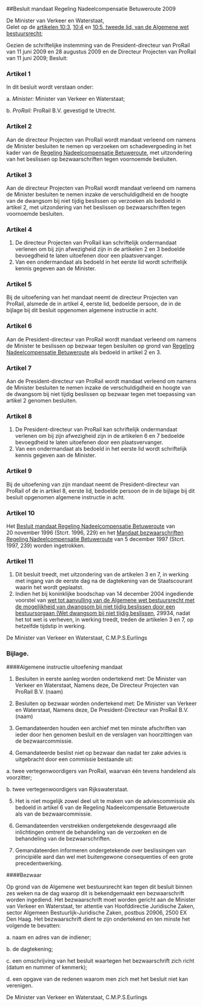 <meta http-equiv='Content-Type' content='text/html; charset=utf-8' />

##Besluit mandaat Regeling Nadeelcompensatie Betuweroute 2009

De Minister van Verkeer en Waterstaat,  
Gelet op de [artikelen 10:3](../../../../../../../../wet/algemene/wet/bestuursrecht/BWBR0005537/README.md), [10:4](../../../../../../../../wet/algemene/wet/bestuursrecht/BWBR0005537/README.md) en [10:5, tweede lid, van de Algemene wet bestuursrecht](../../../../../../../../wet/algemene/wet/bestuursrecht/BWBR0005537/README.md);

Gezien de schriftelijke instemming van de President-directeur van ProRail van 11 juni 2009 en 28 augustus 2009 en de Directeur Projecten van ProRail van 11 juni 2009;
Besluit:    

### Artikel  1  

In dit besluit wordt verstaan onder: 

a. *Minister:* Minister van Verkeer en Waterstaat;  

b. *ProRail:* ProRail B.V. gevestigd te Utrecht.    

### Artikel  2  

Aan de directeur Projecten van ProRail wordt mandaat verleend om namens de Minister besluiten te nemen op verzoeken om schadevergoeding in het kader van de [Regeling Nadeelcompensatie Betuweroute](../../../../../../../../ministeriele-regeling/regeling/nadeelcompensatie/betuweroute/BWBR0008228/README.md), met uitzondering van het beslissen op bezwaarschriften tegen voornoemde besluiten.  

### Artikel  3  

Aan de directeur Projecten van ProRail wordt mandaat verleend om namens de Minister besluiten te nemen inzake de verschuldigdheid en de hoogte van de dwangsom bij niet tijdig beslissen op verzoeken als bedoeld in artikel 2, met uitzondering van het beslissen op bezwaarschriften tegen voornoemde besluiten.  

### Artikel  4  

1.  De directeur Projecten van ProRail kan schriftelijk ondermandaat verlenen om bij zijn afwezigheid zijn in de artikelen 2 en 3 bedoelde bevoegdheid te laten uitoefenen door een plaatsvervanger.   
2.  Van een ondermandaat als bedoeld in het eerste lid wordt schriftelijk kennis gegeven aan de Minister.   

### Artikel  5  

Bij de uitoefening van het mandaat neemt de directeur Projecten van ProRail, alsmede de in artikel 4, eerste lid, bedoelde persoon, de in de bijlage bij dit besluit opgenomen algemene instructie in acht.  

### Artikel  6  

Aan de President-directeur van ProRail wordt mandaat verleend om namens de Minister te beslissen op bezwaar tegen besluiten op grond van [Regeling Nadeelcompensatie Betuweroute](../../../../../../../../ministeriele-regeling/regeling/nadeelcompensatie/betuweroute/BWBR0008228/README.md) als bedoeld in artikel 2 en 3.  

### Artikel  7  

Aan de President-directeur van ProRail wordt mandaat verleend om namens de Minister besluiten te nemen inzake de verschuldigdheid en hoogte van de dwangsom bij niet tijdig beslissen op bezwaar tegen met toepassing van artikel 2 genomen besluiten.  

### Artikel  8  

1.  De President-directeur van ProRail kan schriftelijk ondermandaat verlenen om bij zijn afwezigheid zijn in de artikelen 6 en 7 bedoelde bevoegdheid te laten uitoefenen door een plaatsvervanger.   
2.  Van een ondermandaat als bedoeld in het eerste lid wordt schriftelijk kennis gegeven aan de Minister.   

### Artikel  9  

Bij de uitoefening van zijn mandaat neemt de President-directeur van ProRail of de in artikel 8, eerste lid, bedoelde persoon de in de bijlage bij dit besluit opgenomen algemene instructie in acht.  

### Artikel  10  

Het [Besluit mandaat Regeling Nadeelcompensatie Betuweroute](../../../../../../../../ministeriele-regeling/besluit/mandaat/regeling/nadeelcompensatie/betuweroute/BWBR0008339/README.md) van 20 november 1996 (Stcrt. 1996, 229) en het [Mandaat bezwaarschriften Regeling Nadeelcompensatie Betuweroute](../../../../../../../../ministeriele-regeling/mandaat/bezwaarschriften/nadeelcompensatie/betuweroute/BWBR0009087/README.md) van 5 december 1997 (Stcrt. 1997, 239) worden ingetrokken.  

### Artikel  11  

1.  Dit besluit treedt, met uitzondering van de artikelen 3 en 7, in werking met ingang van de eerste dag na de dagtekening van de Staatscourant waarin het wordt geplaatst.   
2.  Indien het bij koninklijke boodschap van 14 december 2004 ingediende voorstel van [wet tot aanvulling van de Algemene wet bestuursrecht met de mogelijkheid van dwangsom bij niet tijdig beslissen door een bestuursorgaan (Wet dwangsom bij niet tijdig beslissen](../../../../../../../../wet/wet/dwangsom/en/beroep/bij/niet/tijdig/beslissen/BWBR0026450/README.md), 29934, nadat het tot wet is verheven, in werking treedt, treden de artikelen 3 en 7, op hetzelfde tijdstip in werking.   

De 
Minister van Verkeer en Waterstaat, 
C.M.P.S.Eurlings  

### Bijlage.  

####Algemene instructie uitoefening mandaat

1. Besluiten in eerste aanleg worden ondertekend met: De Minister van Verkeer en Waterstaat, Namens deze, De Directeur Projecten van ProRail B.V. (naam)  

2. Besluiten op bezwaar worden ondertekend met: De Minister van Verkeer en Waterstaat, Namens deze, De President-Directeur van ProRail B.V. (naam)  

3. Gemandateerden houden een archief met ten minste afschriften van ieder door hen genomen besluit en de verslagen van hoorzittingen van de bezwaarcommissie.  

4. Gemandateerde beslist niet op bezwaar dan nadat ter zake advies is uitgebracht door een commissie bestaande uit: 

a. twee vertegenwoordigers van ProRail, waarvan één tevens handelend als voorzitter;  

b. twee vertegenwoordigers van Rijkswaterstaat.    

5. Het is niet mogelijk zowel deel uit te maken van de adviescommissie als bedoeld in artikel 6 van de Regeling Nadeelcompensatie Betuweroute als van de bezwaarcommissie.  

6. Gemandateerden verstrekken ondergetekende desgevraagd alle inlichtingen omtrent de behandeling van de verzoeken en de behandeling van de bezwaarschriften.  

7. Gemandateerden informeren ondergetekende over beslissingen van principiële aard dan wel met buitengewone consequenties of een grote precedentwerking.   

####Bezwaar

Op grond van de Algemene wet bestuursrecht kan tegen dit besluit binnen zes weken na de dag waarop dit is bekendgemaakt een bezwaarschrift worden ingediend. Het bezwaarschrift moet worden gericht aan de Minister van Verkeer en Waterstaat, ter attentie van Hoofddirectie Juridische Zaken, sector Algemeen Bestuurlijk-Juridische Zaken, postbus 20906, 2500 EX Den Haag. Het bezwaarschrift dient te zijn ondertekend en ten minste het volgende te bevatten: 

a. naam en adres van de indiener;  

b. de dagtekening;  

c. een omschrijving van het besluit waartegen het bezwaarschrift zich richt (datum en nummer of kenmerk);  

d. een opgave van de redenen waarom men zich met het besluit niet kan verenigen.    

De 
Minister van Verkeer en Waterstaat, 
C.M.P.S.Eurlings  
